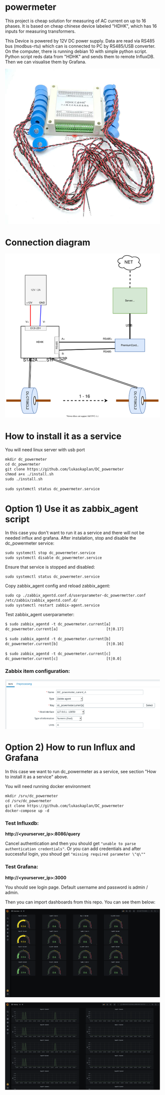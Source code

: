 # powermeter

This project is cheap solution for measuring of AC current on up to 16 phases. It is based on cheap chinese device labeled "HDHK", which has 16 inputs for measuring transformers.

This Device is powered by 12V DC power supply. Data are read via RS485 bus (modbus-rtu) which can is connected to PC by RS485/USB converter. On the computer, there is running debian 10 with simple python script. Python script reds data from "HDHK" and sends them to remote InfluxDB. Then we can visualise them by Grafana.

![hdhk - chinese rs485 ampermeter](https://github.com/lukaskaplan/DC_powermeter/blob/master/images/HDHK.jpg) 

# Connection diagram
![Connection diagram](https://github.com/lukaskaplan/DC_powermeter/blob/master/DC_powermeter.svg)

# How to install it as a service
You will need linux server with usb port

```
mkdir dc_powermeter
cd dc_powermeter
git clone https://github.com/lukaskaplan/DC_powermeter
chmod a+x ./install.sh
sudo ./install.sh

sudo systemctl status dc_powermeter.service
```
# Option 1) Use it as zabbix_agent script
In this case you don't want to run it as a service and there will not be needed influx and grafana.
After instalation, stop and disable the dc_powermeter service:

```
sudo systemctl stop dc_powermeter.service
sudo systemctl disable dc_powermeter.service
``` 

Ensure that service is stopped and disabled:

```
sudo systemctl status dc_powermeter.service
```

Copy zabbix_agent config and reload zabbix_agent:

```
sudo cp ./zabbix_agentd.conf.d/userparameter-dc_powermetter.conf /etc/zabbix/zabbix_agentd.conf.d/
sudo systemctl restart zabbix-agent.service
```

Test zabbix_agent userparameter:

```
$ sudo zabbix_agentd -t dc_powermeter.current[a]
dc_powermeter.current[a]                      [t|0.17]

$ sudo zabbix_agentd -t dc_powermeter.current[b]
dc_powermeter.current[b]                      [t|0.16]

$ sudo zabbix_agentd -t dc_powermeter.current[c]
dc_powermeter.current[c]                      [t|0.0]

```
### Zabbix item configuration:

![Zabbix item configuration](https://github.com/lukaskaplan/DC_powermeter/blob/master/images/zabbix_item.png) 


# Option 2) How to run Influx and Grafana
In this case we want to run dc_powermeter as a service, see section "How to install it as a service" above.

You will need running docker environment

```
mkdir /srv/dc_powermeter
cd /srv/dc_powermeter
git clone https://github.com/lukaskaplan/DC_powermeter
docker-compose up -d
```

### Test Influxdb:

**http://<yourserver_ip>:8086/query**

Cancel authentication and then you should get `"unable to parse authentication credentials"`. Or you can add credentials and after successful login, you shoud get `"missing required parameter \"q\""`


### Test Grafana:

**http://<yourserver_ip>:3000**

You should see login page. Default username and password is admin / admin.

Then you can import dashboards from this repo. You can see them below:

![Grafana owerview dashboard screenshot](https://github.com/lukaskaplan/DC_powermeter/blob/master/images/screenshot1.png)

![Grafana history dashboard screenshot](https://github.com/lukaskaplan/DC_powermeter/blob/master/images/screenshot2.png)



